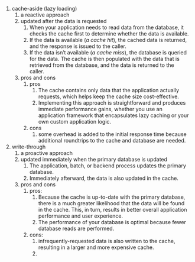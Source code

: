 
1. cache-aside (lazy loading) 
	1. a reactive approach
	2. updated after the data is requested
		1. When your application needs to read data from the database, it checks the cache first to determine whether the data is available.
		2. If the data is available (_a cache hit_), the cached data is returned, and the response is issued to the caller.
		3. If the data isn’t available (_a cache miss_), the database is queried for the data. The cache is then populated with the data that is retrieved from the database, and the data is returned to the caller.
	3. pros and cons
		1. pros
			1. The cache contains only data that the application actually requests, which helps keep the cache size cost-effective.
			2. Implementing this approach is straightforward and produces immediate performance gains, whether you use an application framework that encapsulates lazy caching or your own custom application logic.
		2. cons
			1. some overhead is added to the initial response time because additional roundtrips to the cache and database are needed.
2. write-through
	1. a proactive approach
	2. updated immediately when the primary database is updated
		1. The application, batch, or backend process updates the primary database.
		2. Immediately afterward, the data is also updated in the cache.
	3. pros and cons
		1. pros:
			1. Because the cache is up-to-date with the primary database, there is a much greater likelihood that the data will be found in the cache. This, in turn, results in better overall application performance and user experience.
			2. The performance of your database is optimal because fewer database reads are performed.
		2. cons:
			1. infrequently-requested data is also written to the cache, resulting in a larger and more expensive cache.
			2. 